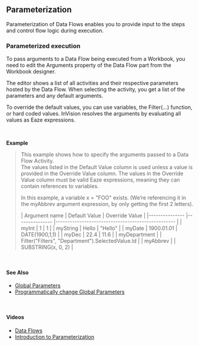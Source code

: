 
## Parameterization

Parameterization of Data Flows enables you to provide input to the steps and control flow logic during execution.
<br/>

### Parameterized execution

To pass arguments to a Data Flow being executed from a Workbook, you need to edit the Arguments property of the Data Flow part from the Workbook designer.

The editor shows a list of all activities and their respective parameters hosted by the Data Flow. When selecting the activity, you get a list of the parameters and any default arguments. 

To override the default values, you can use variables, the Filter(…) function, or hard coded values. InVision resolves the arguments by evaluating all values as Eaze expressions.

<br/>

**Example**
>
>This example shows how to specify the arguments passed to a Data Flow Activity.  
>The values listed in the Default Value column is used unless a value is provided in the Override Value column. The values in the Override Value column must be valid Eaze expressions, meaning they can contain references to variables.
>
>In this example, a variable x = "FOO" exists. (We’re referencing it in the myAbbrev argument expression, by only getting the first 2 letters).
>
>| Argument name 	| Default Value 	| Override Value                                   	|
|---------------	|---------------	|--------------------------------------------------	|
| myInt         	| 1             	| 1                                                	|
| myString      	| Hello         	| "Hello"                                          	|
| myDate        	| 1900.01.01    	| DATE(1900,1,1)                                   	|
| myDec         	| 22.4          	| 11.6                                             	|
| myDepartment  	|               	| Filter("Filters", "Department").SelectedValue.Id 	|
| myAbbrev      	|               	| SUBSTRING(x, 0, 2)                               	|



<br/>

#### See Also
* [Global Parameters](parametrization/globalparameters.md)
* [Programmatically change Global Parameters](parametrization/programmatically-set-glob-param.md)
<br/>

#### Videos

* [Data Flows](../../videos/dataflows.md)
* [Introduction to Parameterization](https://profitbasedocs.blob.core.windows.net/videos/Data%20Flow%20-%20Introduction%20to%20parameterization.mp4)